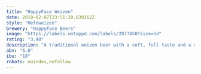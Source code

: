 ```yaml
---
title: "HappyFace Weizen"
date: 2019-02-07T23:51:29.839362Z
style: "Hefeweizen"
brewery: "HappyFace Beers"
image: "https://labels.untappd.com/labels/2877450?size=hd"
rating: "3.48"
description: "A traditional weizen beer with a soft, full taste and a smooth aftertaste."
abv: "6.0"
ibu: "18"
robots: noindex,nofollow
---
```

